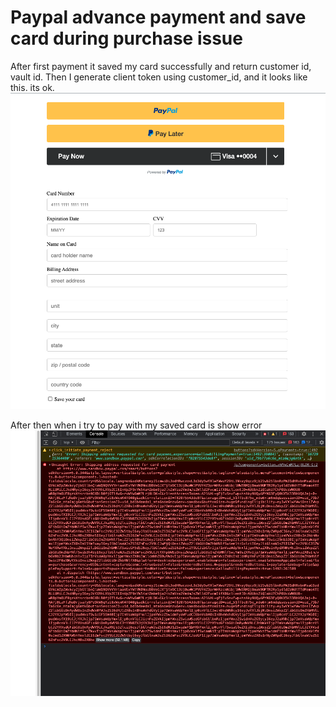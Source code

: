 # Paypal advance payment and save card during purchase issue

After first payment it saved my card successfully and return customer id, vault id. Then I generate client token using customer_id, and it looks like this. its ok.
![APP UI](/public/ui.png)

After then when i try to pay with my saved card is show error
![Error](/public/error.png)
